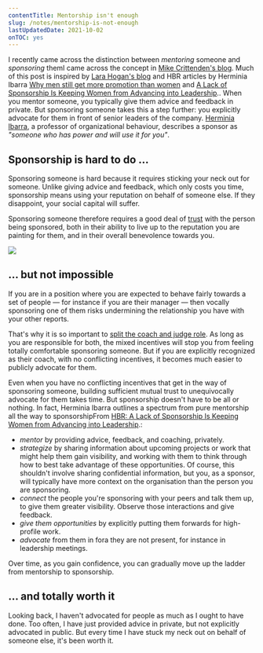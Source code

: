 ```yaml
---
contentTitle: Mentorship isn't enough
slug: /notes/mentorship-is-not-enough
lastUpdatedDate: 2021-10-02
onTOC: yes
---
```


I recently came across the distinction between _mentoring_ someone and _sponsoring_ them<Sidenote>I came across the concept in [Mike Crittenden's blog](https://critter.blog/2021/09/06/minorities-are-over-mentored-and-under-sponsored/). Much of this post is inspired by [Lara Hogan's blog](https://larahogan.me/blog/what-sponsorship-looks-like/) and HBR articles by Herminia Ibarra [Why men still get more promotion than women](https://hbr.org/2010/09/why-men-still-get-more-promotions-than-women) and [A Lack of Sponsorship Is Keeping Women from Advancing into Leadership](https://hbr.org/2019/08/a-lack-of-sponsorship-is-keeping-women-from-advancing-into-leadership).</Sidenote>. When you mentor someone, you typically give them advice and feedback in private. But sponsoring someone takes this a step further: you explicitly advocate for them in front of senior leaders of the company. [Herminia Ibarra](https://herminiaibarra.com/), a professor of organizational behaviour, describes a sponsor as _"someone who has power and will use it for you"_.

## Sponsorship is hard to do ...

Sponsoring someone is hard because it requires sticking your neck out for someone. Unlike giving advice and feedback, which only costs you time, sponsorship means using your reputation on behalf of someone else. If they disappoint, your social capital will suffer.

Sponsoring someone therefore requires a good deal of [trust](/notes/what-is-trust) with the person being sponsored, both in their ability to live up to the reputation you are painting for them, and in their overall benevolence towards you.

![](/images/sponsorship-1.jpg)

## ... but not impossible

If you are in a position where you are expected to behave fairly towards a set of people &mdash; for instance if you are their manager &mdash; then vocally sponsoring one of them risks undermining the relationship you have with your other reports. 

That's why it is so important to [split the coach and judge role](/notes/split-coach-judge-role). As long as you are responsible for both, the mixed incentives will stop you from feeling totally comfortable sponsoring someone. But if you are explicitly recognized as their coach, with no conflicting incentives, it becomes much easier to publicly advocate for them.

Even when you have no conflicting incentives that get in the way of sponsoring someone, building sufficient mutual trust to unequivocally advocate for them takes time. But sponsorship doesn't have to be all or nothing. In fact, Herminia Ibarra outlines a spectrum from pure mentorship all the way to sponsorship<Sidenote>From [HBR: A Lack of Sponsorship Is Keeping Women from Advancing into Leadership](https://hbr.org/2019/08/a-lack-of-sponsorship-is-keeping-women-from-advancing-into-leadership).</Sidenote>:

- *mentor* by providing advice, feedback, and coaching, privately.
- *strategize* by sharing information about upcoming projects or work that might help them gain visibility, and working with them to think through how to best take advantage of these opportunities. Of course, this shouldn't involve sharing confidential information, but you, as a sponsor, will typically have more context on the organisation than the person you are sponsoring.
- *connect* the people you're sponsoring with your peers and talk them up, to give them greater visibility. Observe those interactions and give feedback.
- *give them opportunities* by explicitly putting them forwards for high-profile work.
- *advocate* from them in fora they are not present, for instance in leadership meetings.

Over time, as you gain confidence, you can gradually move up the ladder from mentorship to sponsorship.

## ... and totally worth it

Looking back, I haven't advocated for people as much as I ought to have done. Too often, I have just provided advice in private, but not explicitly advocated in public. But every time I have stuck my neck out on behalf of someone else, it's been worth it.

<!-- ## Sponsorship and minority groups -->

<!-- While men and women get approximately equal amounts of mentorship, this mentorship translates into more promotions for men than for women. This is both because women tend to have mentors with less organisational clout, and because those mentors are less likely to stick their neck out by sponsoring the woman, since this is perceived as a greater risk. -->

<!-- ##  -->
